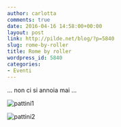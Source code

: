 ```yaml
---
author: carlotta
comments: true
date: 2016-04-16 14:58:00+00:00
layout: post
link: http://pilde.net/blog/?p=5840
slug: rome-by-roller
title: Rome by roller
wordpress_id: 5840
categories:
- Eventi
---
```


... non ci si annoia mai ...

![pattini1](http://pilde.net/blog/wp-content/uploads/2016/06/pattini1.jpg)


 ![pattini2](http://pilde.net/blog/wp-content/uploads/2016/06/pattini2.jpg)






